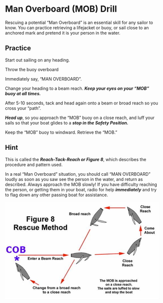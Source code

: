 # Man Overboard (MOB) Drill

Rescuing a potential “Man Overboard” is an essential skill for any sailor to know. You can practice retrieving a lifejacket or buoy, or sail close to an anchored mark and pretend it is your person in the water.

## Practice

Start out sailing on any heading.

Throw the buoy overboard

Immediately say, “MAN OVERBOARD”.

Change your heading to a beam reach. _**Keep your eyes on your “MOB” buoy at all times.**_

After 5-10 seconds, tack and head again onto a beam or broad reach so you cross your “path”.

_**Head up**_, so you approach the “MOB” buoy on a close reach, and luff your sails so that your boat glides to a _**stop in the Safety Position.**_

Keep the “MOB” buoy to windward. Retrieve the “MOB.”

## Hint

This is called the _**Reach-Tack-Reach or Figure 8**_, which describes the procedure and pattern used.

In a real “Man Overboard” situation, you should call “MAN OVERBOARD” loudly as soon as you saw see the person in the water, and return as described. Always approach the MOB slowly! If you have difficulty reaching the person, or getting them in your boat, radio for help _**immediately**_ and try to flag down any other passing boat for assistance.

![figure 8 rescue method](images/figure_8_rescue.png)
